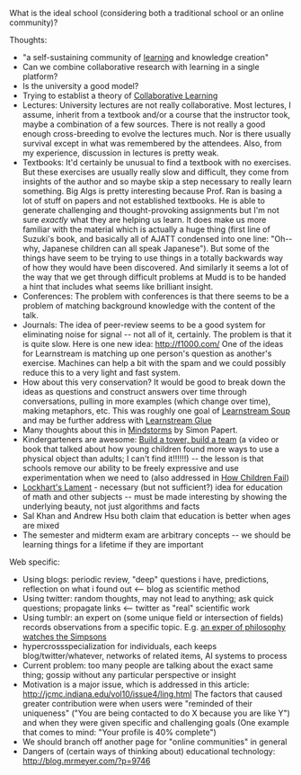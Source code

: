 What is the ideal school (considering both a traditional school or an online community)?

Thoughts:

* "a self-sustaining community of [learning](Learning) and knowledge creation"
* Can we combine collaborative research with learning in a single platform?
* Is the university a good model?
* Trying to establist a theory of [Collaborative Learning]()
* Lectures: University lectures are not really collaborative. Most lectures, I assume, inherit from a textbook and/or a course that the instructor took, maybe a combination of a few sources. There is not really a good enough cross-breeding to evolve the lectures much. Nor is there usually survival except in what was remembered by the attendees. Also, from my experience, discussion in lectures is pretty weak.  
* Textbooks: It'd certainly be unusual to find a textbook with no exercises. But these exercises are usually really slow and difficult, they come from insights of the author and so maybe skip a step necessary to really learn something. Big Algs is pretty interesting because Prof. Ran is basing a lot of stuff on papers and not established textbooks. He is able to generate challenging and thought-provoking assignments but I'm not sure *exactly* what they are helping us learn. It does make us more familiar with the material which is actually a huge thing (first line of Suzuki's book, and basically all of AJATT condensed into one line: "Oh--why, Japanese children can all speak Japanese"). But some of the things have seem to be trying to use things in a totally backwards way of how they would have been discovered. And similarly it seems a lot of the way that we get through difficult problems at Mudd is to be handed a hint that includes what seems like brilliant insight.
* Conferences: The problem with conferences is that there seems to be a problem of matching background knowledge with the content of the talk. 
* Journals: The idea of peer-review seems to be a good system for eliminating noise for signal -- not all of it, certainly. The problem is that it is quite slow. Here is one new idea: http://f1000.com/ One of the ideas for Learnstream is matching up one person's question as another's exercise. Machines can help a bit with the spam and we could possibly reduce this to a very light and fast system. 
* How about this very conservation? It would be good to break down the ideas as questions and construct answers over time through conversations, pulling in more examples (which change over time), making metaphors, etc. This was roughly one goal of [Learnstream Soup]() and may be further address with [Learnstream Glue]()
* Many thoughts about this in [Mindstorms]() by Simon Papert.
* Kindergarteners are awesome: [Build a tower, build a team](http://www.ted.com/talks/tom_wujec_build_a_tower.html)  (a video or book that talked about how young children found more ways to use a physical object than adults; I can't find it!!!!!!) -- the lesson is that schools remove our ability to be freely expressive and use experimentation when we need to (also addressed in [How Children Fail]())
* [Lockhart's Lament](http://www.maa.org/devlin/devlin_03_08.html) - necessary (but not sufficient?) idea for education of math and other subjects -- must be made interesting by showing the underlying beauty, not just algorithms and facts
* Sal Khan and Andrew Hsu both claim that education is better when ages are mixed
* The semester and midterm exam are arbitrary concepts -- we should be learning things for a lifetime if they are important

Web specific:

* Using blogs: periodic review, "deep" questions i have, predictions, reflection on what i found out <-- blog as scientific method
* Using twitter: random thoughts, may not lead to anything; ask quick questions; propagate links <-- twitter as "real" scientific work
* Using tumblr: an expert on (some unique field or intersection of fields) records observations from a specific topic. E.g. [an exper of philosophy watches the Simpsons](http://www.amazon.com/Simpsons-Philosophy-Homer-Popular-Culture/dp/0812694333)
* hypercrossspecialization for individuals, each keeps blog/twitter/whatever, networks of related items, AI systems to process
* Current problem: too many people are talking about the exact same thing; gossip without any particular perspective or insight
* Motivation is a major issue, which is addressed in this article: http://jcmc.indiana.edu/vol10/issue4/ling.html The factors that caused greater contribution were when users were "reminded of their uniqueness" ("You are being contacted to do X because you are like Y") and when they were given specific and challenging goals (One example that comes to mind: "Your profile is 40% complete")
* We should branch off another page for "online communities" in general
* Dangers of (certain ways of thinking about) educational technology: http://blog.mrmeyer.com/?p=9746

